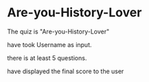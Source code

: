 # Are-you-History-Lover

The quiz is  "Are-you-History-Lover" 

have took Username as input.

there is at least 5 questions.

have displayed the final score to the user

